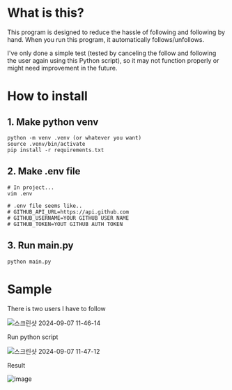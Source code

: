 # What is this?

This program is designed to reduce the hassle of following and following by hand. When you run this program, it automatically follows/unfollows.

I've only done a simple test (tested by canceling the follow and following the user again using this Python script), so it may not function properly or might need improvement in the future.

# How to install

## 1. Make python venv
```shell
python -m venv .venv (or whatever you want)
source .venv/bin/activate
pip install -r requirements.txt
```

## 2. Make .env file

```shell
# In project...
vim .env

# .env file seems like..
# GITHUB_API_URL=https://api.github.com
# GITHUB_USERNAME=YOUR GITHUB USER NAME
# GITHUB_TOKEN=YOUT GITHUB AUTH TOKEN
```

## 3. Run main.py
```shell
python main.py
```

# Sample

There is two users I have to follow

![스크린샷 2024-09-07 11-46-14](https://github.com/user-attachments/assets/a1708383-8ac6-4986-a362-398e443b2043)

Run python script

![스크린샷 2024-09-07 11-47-12](https://github.com/user-attachments/assets/614e255d-0ccb-4b0f-ac12-b9c9d65dc04b)

Result

![image](https://github.com/user-attachments/assets/53db713c-6801-4b22-b9aa-86f731df7a2f)
